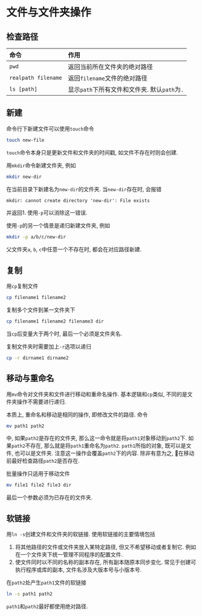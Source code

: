# 文件与文件夹操作

## 检查路径

| 命令                | 作用                                          |
| :------------------ | :-------------------------------------------- |
| `pwd`               | 返回当前所在文件夹的绝对路径                  |
| `realpath filename` | 返回`filename`文件的绝对路径                  |
| `ls [path]`         | 显示`path`下所有文件和文件夹. 默认`path`为`.` |

## 新建

命令行下新建文件可以使用`touch`命令

```bash
touch new-file
```

`touch`命令本身只是更新文件和文件夹的时间戳, 如文件不存在时则会创建.

用`mkdir`命令新建文件夹, 例如

```bash
mkdir new-dir
```

在当前目录下新建名为`new-dir`的文件夹. 当`new-dir`存在时, 会报错

```txt
mkdir: cannot create directory 'new-dir': File exists
```

并返回1. 使用`-p`可以消除这一错误.

使用`-p`的另一个情景是递归新建文件夹, 例如

```bash
mkdir -p a/b/c/new-dir
```

父文件夹`a`, `b`, `c`中任意一个不存在时, 都会在对应路径新建.

## 复制

用`cp`复制文件

```bash
cp filename1 filename2
```

复制多个文件到某一文件夹下

```bash
cp filename1 filename2 filename3 dir
```

当`cp`后变量大于两个时, 最后一个必须是文件夹名.

复制文件夹时需要加上`-r`选项以递归

```bash
cp -r dirname1 dirname2
```

## 移动与重命名

用`mv`命令对文件夹和文件进行移动和重命名操作. 基本逻辑和`cp`类似, 不同的是文件夹操作不需要进行递归.

本质上, 重命名和移动是相同的操作, 即修改文件的路径. 命令

```bash
mv path1 path2
```

中, 如果`path2`是存在的文件夹, 那么这一命令就是将`path1`对象移动到`path2`下. 如果`path2`不存在, 那么就是将`path1`重命名为`path2`. `path1`所指的对象, 既可以是文件, 也可以是文件夹. 注意这一操作会覆盖`path2`下的内容. 除非有意为之, 在移动前最好检查路径`path2`是否存在.

批量操作只适用于移动文件

```bash
mv file1 file2 file3 dir
```

最后一个参数必须为已存在的文件夹.

## 软链接

用`ln -s`创建文件和文件夹的软链接.
使用软链接的主要情境包括

1. 将其他路径的文件或文件夹放入某特定路径, 但又不希望移动或者复制它. 例如在一个文件夹下统一管理不同程序的配置文件.
2. 使文件同时以不同的名称的副本存在, 所有副本随原本同步变化. 常见于创建可执行程序或库的副本, 文件名涉及大版本号与小版本号.

在`path2`处产生`path1`文件的软链接

```bash
ln -s path1 path2
```

`path1`和`path2`最好都使用绝对路径.
